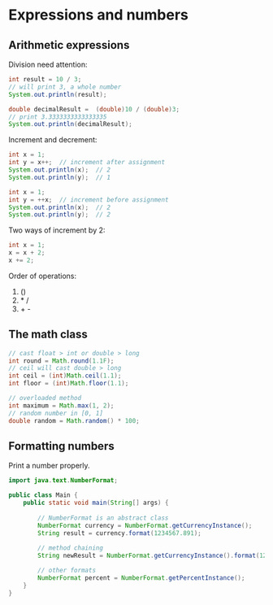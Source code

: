 # Expressions and numbers

## Arithmetic expressions

Division need attention:

```java
int result = 10 / 3;
// will print 3, a whole number
System.out.println(result);

double decimalResult =  (double)10 / (double)3;
// print 3.3333333333333335
System.out.println(decimalResult);
```

Increment and decrement:

```java
int x = 1;
int y = x++;  // increment after assignment
System.out.println(x);  // 2
System.out.println(y);  // 1
```

```java
int x = 1;
int y = ++x;  // increment before assignment
System.out.println(x);  // 2
System.out.println(y);  // 2
```

Two ways of increment by 2:

```java
int x = 1;
x = x + 2;
x += 2;
```

Order of operations:

1. ()
2. \* /
3. \+ -

## The math class

```java
// cast float > int or double > long
int round = Math.round(1.1F);
// ceil will cast double > long
int ceil = (int)Math.ceil(1.1);
int floor = (int)Math.floor(1.1);

// overloaded method
int maximum = Math.max(1, 2);
// random number in [0, 1]
double random = Math.random() * 100;
```

## Formatting numbers

Print a number properly.

```java
import java.text.NumberFormat;

public class Main {
    public static void main(String[] args) {
        
        // NumberFormat is an abstract class
        NumberFormat currency = NumberFormat.getCurrencyInstance();
        String result = currency.format(1234567.891);
        
        // method chaining
        String newResult = NumberFormat.getCurrencyInstance().format(1234567.891);

        // other formats
        NumberFormat percent = NumberFormat.getPercentInstance();
    }
}
```
